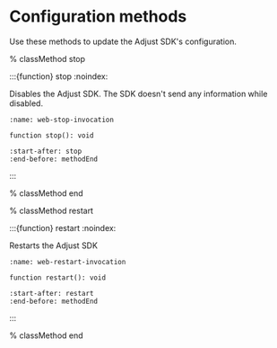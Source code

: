 # Configuration methods

Use these methods to update the Adjust SDK's configuration.

% classMethod stop

:::{function} stop
:noindex:

Disables the Adjust SDK. The SDK doesn't send any information while disabled.

```{code-block} ts
:name: web-stop-invocation

function stop(): void
```

```{include} /web/fragments/Adjust.md
:start-after: stop
:end-before: methodEnd
```

:::

% classMethod end

% classMethod restart

:::{function} restart
:noindex:

Restarts the Adjust SDK

```{code-block} ts
:name: web-restart-invocation

function restart(): void
```

```{include} /web/fragments/Adjust.md
:start-after: restart
:end-before: methodEnd
```

:::

% classMethod end
